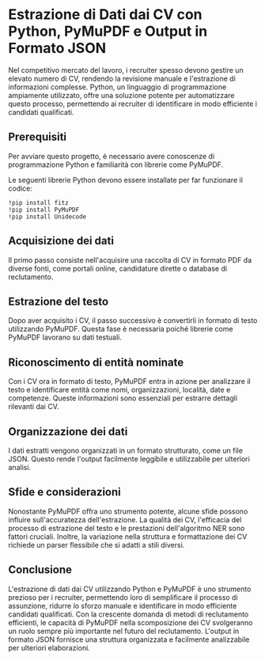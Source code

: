 # Estrazione di Dati dai CV con Python, PyMuPDF e Output in Formato JSON

Nel competitivo mercato del lavoro, i recruiter spesso devono gestire un elevato numero di CV, rendendo la revisione manuale e l'estrazione di informazioni complesse. Python, un linguaggio di programmazione ampiamente utilizzato, offre una soluzione potente per automatizzare questo processo, permettendo ai recruiter di identificare in modo efficiente i candidati qualificati.

## Prerequisiti

Per avviare questo progetto, è necessario avere conoscenze di programmazione Python e familiarità con librerie come PyMuPDF.

Le seguenti librerie Python devono essere installate per far funzionare il codice:
```
!pip install fitz
!pip install PyMuPDF
!pip install Unidecode
```

## Acquisizione dei dati

Il primo passo consiste nell'acquisire una raccolta di CV in formato PDF da diverse fonti, come portali online, candidature dirette o database di reclutamento.

## Estrazione del testo

Dopo aver acquisito i CV, il passo successivo è convertirli in formato di testo utilizzando PyMuPDF. Questa fase è necessaria poiché librerie come PyMuPDF lavorano su dati testuali.

## Riconoscimento di entità nominate

Con i CV ora in formato di testo, PyMuPDF entra in azione per analizzare il testo e identificare entità come nomi, organizzazioni, località, date e competenze. Queste informazioni sono essenziali per estrarre dettagli rilevanti dai CV.

## Organizzazione dei dati

I dati estratti vengono organizzati in un formato strutturato, come un file JSON. Questo rende l'output facilmente leggibile e utilizzabile per ulteriori analisi.

## Sfide e considerazioni

Nonostante PyMuPDF offra uno strumento potente, alcune sfide possono influire sull'accuratezza dell'estrazione. La qualità dei CV, l'efficacia del processo di estrazione del testo e le prestazioni dell'algoritmo NER sono fattori cruciali. Inoltre, la variazione nella struttura e formattazione dei CV richiede un parser flessibile che si adatti a stili diversi.

## Conclusione

L'estrazione di dati dai CV utilizzando Python e PyMuPDF è uno strumento prezioso per i recruiter, permettendo loro di semplificare il processo di assunzione, ridurre lo sforzo manuale e identificare in modo efficiente candidati qualificati. Con la crescente domanda di metodi di reclutamento efficienti, le capacità di PyMuPDF nella scomposizione dei CV svolgeranno un ruolo sempre più importante nel futuro del reclutamento. L'output in formato JSON fornisce una struttura organizzata e facilmente analizzabile per ulteriori elaborazioni.
